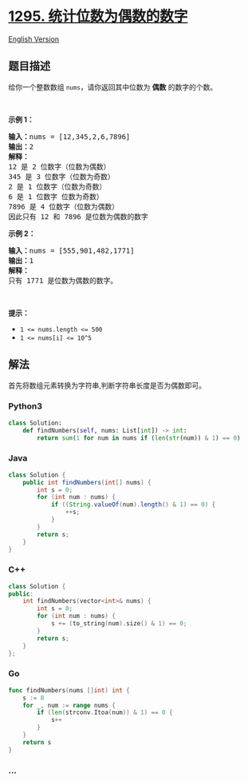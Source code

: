 # [1295. 统计位数为偶数的数字](https://leetcode.cn/problems/find-numbers-with-even-number-of-digits)

[English Version](/solution/1200-1299/1295.Find%20Numbers%20with%20Even%20Number%20of%20Digits/README_EN.md)

## 题目描述

<!-- 这里写题目描述 -->

<p>给你一个整数数组&nbsp;<code>nums</code>，请你返回其中位数为&nbsp;<strong>偶数</strong>&nbsp;的数字的个数。</p>

<p>&nbsp;</p>

<p><strong>示例 1：</strong></p>

<pre><strong>输入：</strong>nums = [12,345,2,6,7896]
<strong>输出：</strong>2
<strong>解释：
</strong>12 是 2 位数字（位数为偶数）&nbsp;
345 是 3 位数字（位数为奇数）&nbsp;&nbsp;
2 是 1 位数字（位数为奇数）&nbsp;
6 是 1 位数字 位数为奇数）&nbsp;
7896 是 4 位数字（位数为偶数）&nbsp;&nbsp;
因此只有 12 和 7896 是位数为偶数的数字
</pre>

<p><strong>示例 2：</strong></p>

<pre><strong>输入：</strong>nums = [555,901,482,1771]
<strong>输出：</strong>1 
<strong>解释： </strong>
只有 1771 是位数为偶数的数字。
</pre>

<p>&nbsp;</p>

<p><strong>提示：</strong></p>

<ul>
	<li><code>1 &lt;= nums.length &lt;= 500</code></li>
	<li><code>1 &lt;= nums[i] &lt;= 10^5</code></li>
</ul>

## 解法

<!-- 这里可写通用的实现逻辑 -->

首先将数组元素转换为字符串,判断字符串长度是否为偶数即可。

<!-- tabs:start -->

### **Python3**

<!-- 这里可写当前语言的特殊实现逻辑 -->

```python
class Solution:
    def findNumbers(self, nums: List[int]) -> int:
        return sum(1 for num in nums if (len(str(num)) & 1) == 0)
```

### **Java**

<!-- 这里可写当前语言的特殊实现逻辑 -->

```java
class Solution {
    public int findNumbers(int[] nums) {
        int s = 0;
        for (int num : nums) {
            if ((String.valueOf(num).length() & 1) == 0) {
                ++s;
            }
        }
        return s;
    }
}
```

### **C++**

```cpp
class Solution {
public:
    int findNumbers(vector<int>& nums) {
        int s = 0;
        for (int num : nums) {
            s += (to_string(num).size() & 1) == 0;
        }
        return s;
    }
};
```

### **Go**

```go
func findNumbers(nums []int) int {
	s := 0
	for _, num := range nums {
		if (len(strconv.Itoa(num)) & 1) == 0 {
			s++
		}
	}
	return s
}
```

### **...**

```

```

<!-- tabs:end -->
